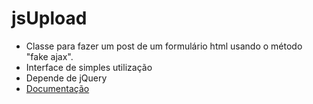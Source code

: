 jsUpload
========

- Classe para fazer um post de um formulário html usando o método "fake ajax".
- Interface de simples utilização
- Depende de jQuery
- [Documentação](jsUpload/wiki/Documentation)